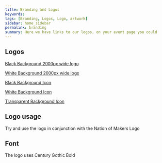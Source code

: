 ```yaml
---
title: Branding and Logos
keywords: 
tags: [Branding, Logos, Logo, artwork]
sidebar: home_sidebar
permalink: branding
summary: Here we have links to our logos, on your event page you could update this with your branding and logos.
---
```


## Logos

[Black Background 2000px wide logo](https://github.com/nationofmakers/maker-event-playbook/blob/master/assets/branding/OSMEP-dark-nom-2000px.jpg)

[White Background 2000px wide logo](https://github.com/nationofmakers/maker-event-playbook/blob/master/assets/branding/OSMEP-light-nom-left.jpg)

[Black Background Icon](https://github.com/nationofmakers/maker-event-playbook/blob/master/assets/branding/OSMEP-light-icon.jpg)

[White Background Icon](https://github.com/nationofmakers/maker-event-playbook/blob/master/assets/branding/OSMEP-black-icon.jpg)

[Transparent Background Icon](https://github.com/nationofmakers/maker-event-playbook/blob/master/assets/branding/OSMEP-transp-icon.png)

## Logo usage

Try and use the logo in conjunction with the Nation of Makers Logo

## Font

The logo uses Century Gothic Bold
